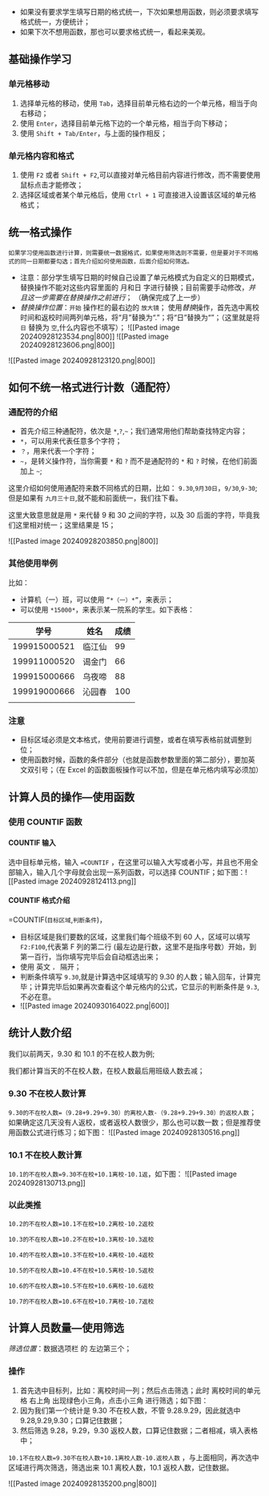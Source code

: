 
- 如果没有要求学生填写日期的格式统一，下次如果想用函数，则必须要求填写格式统一，方便统计；
- 如果下次不想用函数，那也可以要求格式统一，看起来美观。

## 基础操作学习

### 单元格移动

1. 选择单元格的移动，使用 `Tab`，选择目前单元格右边的一个单元格，相当于向右移动；
2. 使用 `Enter`，选择目前单元格下边的一个单元格，相当于向下移动；
3. 使用 `Shift + Tab/Enter`，与上面的操作相反；

### 单元格内容和格式

1. 使用 `F2` 或者 `Shift + F2`,可以直接对单元格目前内容进行修改，而不需要使用鼠标点击才能修改；
2. 选择区域或者某个单元格后，使用 `Ctrl + 1` 可直接进入设置该区域的单元格格式；

## 统一格式操作

	如果学习使用函数进行计算，则需要统一数据格式，如果使用筛选则不需要，但是要对于不同格式的同一日期都要勾选；首先介绍如何使用函数，后面介绍如何筛选。

- 注意：部分学生填写日期的时候自己设置了单元格模式为自定义的日期模式，替换操作不能对这些内容里面的 月和日 字进行替换；目前需要手动修改，*并且这一步需要在替换操作之前进行*；
（确保完成了上一步）
- *替换操作位置*：`开始` 操作栏的最右边的 `放大镜`；
 使用*替换*操作，首先选中离校时间和返校时间两列单元格，将“月”替换为“.”；将“日”替换为“”；（这里就是将 `日` 替换为 `空`,什么内容也不填写）；
![[Pasted image 20240928123534.png|800]]
![[Pasted image 20240928123606.png|800]]

![[Pasted image 20240928123120.png|800]]

## 如何不统一格式进行计数（通配符）

### 通配符的介绍

- 首先介绍三种通配符，依次是 `*`,`?`,`~`；我们通常用他们帮助查找特定内容；
- `*`，可以用来代表任意多个字符；
- `？`，用来代表一个字符；
- `~`，是转义操作符，当你需要 `*` 和 `?` 而不是通配符的 `*` 和 `?` 时候，在他们前面加上 `~`;

这里介绍如何使用通配符来数不同格式的日期，比如： `9.30`,`9月30日`，`9/30`,`9-30`; 但是如果有 `九月三十日`,就不能和前面统一，我们往下看。

这里大致意思就是用 `*` 来代替 9 和 30 之间的字符，以及 30 后面的字符，毕竟我们这里相对统一；这里结果是 15；

![[Pasted image 20240928203850.png|800]]

### 其他使用举例

比如：
- 计算机（一）班，可以使用 `“*（一）*”`，来表示；
- 可以使用 `*15000*`，来表示某一院系的学生。如下表格：

| 学号           | 姓名  | 成绩  |
| ------------ | --- | --- |
| 199915000521 | 临江仙 | 99  |
| 199911000520 | 谒金门 | 66  |
| 199915000666 | 乌夜啼 | 88  |
| 199919000666 | 沁园春 | 100 |
|              |     |     |

### 注意

- 目标区域必须是文本格式，使用前要进行调整，或者在填写表格前就调整到位；
- 使用函数时候，函数的条件部分（也就是函数参数里面的第二部分），要加英文双引号；（在 Excel 的函数面板操作可以不加，但是在单元格内填写必须加）

## 计算人员的操作—使用函数

### 使用 COUNTIF 函数

#### COUNTIF 输入

选中目标单元格，输入 `=COUNTIF` ，在这里可以输入大写或者小写，并且也不用全部输入，输入几个字母就会出现一系列函数，可以选择 COUNTIF；如下图：![[Pasted image 20240928124113.png]]

#### COUNTIF 格式介绍

=COUNTIF(`目标区域`,`判断条件`)，

- 目标区域是我们要数的区域，这里我们每个班级不到 60 人，区域可以填写 `F2:F100`,代表第 F 列的第二行 (最左边是行数，这里不是指序号数）开始，到第一百行，当你填写完毕后会自动框选出来；
- 使用 英文 `，` 隔开；
- 判断条件填写 `9.30`,就是计算选中区域填写的 9.30 的人数；输入回车，计算完毕；计算完毕后如果再次查看这个单元格内的公式，它显示的判断条件是 `9.3`,不必在意。
- ![[Pasted image 20240930164022.png|600]]

## 统计人数介绍

我们以前两天，9.30 和 10.1 的不在校人数为例;

我们都计算当天的不在校人数，在校人数最后用班级人数去减；

### 9.30 不在校人数计算

 `9.30的不在校人数=（9.28+9.29+9.30）的离校人数-（9.28+9.29+9.30）的返校人数`；如果确定这几天没有人返校，或者返校人数很少，那么也可以数一数；但是推荐使用函数公式进行练习；如下图：
   ![[Pasted image 20240928130516.png]]

### 10.1 不在校人数计算

`10.1的不在校人数=9.30不在校+10.1离校-10.1返`，如下图：
![[Pasted image 20240928130713.png]]

### 以此类推

`10.2的不在校人数=10.1不在校+10.2离校-10.2返校`

`10.3的不在校人数=10.2不在校+10.3离校-10.3返校`

`10.4的不在校人数=10.3不在校+10.4离校-10.4返校`

`10.5的不在校人数=10.4不在校+10.5离校-10.5返校`

`10.6的不在校人数=10.5不在校+10.6离校-10.6返校`

`10.7的不在校人数=10.6不在校+10.7离校-10.7返校`

## 计算人员数量—使用筛选

*筛选位置*：数据选项栏 的 左边第三个；

### 操作

1. 首先选中目标列，比如：离校时间一列；然后点击筛选；此时 离校时间的单元格 右上角 出现绿色小三角，点击小三角 进行筛选；如下图：
2. 因为我们第一个统计是 9.30 不在校人数，不管 9.28.9.29，因此就选中 9.28,9.29,9.30；口算记住数据；
3. 然后筛选 9.28，9.29，9.30 返校人数，口算记住数据；二者相减，填入表格中；

`10.1不在校人数=9.30不在校人数+10.1离校人数-10.返校人数` ，与上面相同，再次选中区域进行两次筛选，筛选出来 10.1 离校人数，10.1 返校人数，记住数据。

![[Pasted image 20240928135200.png|800]]
